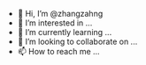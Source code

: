 - 👋 Hi, I’m @zhangzahng
- 👀 I’m interested in ...
- 🌱 I’m currently learning ...
- 💞️ I’m looking to collaborate on ...
- 📫 How to reach me ...

<!---
zhangzahng/zhangzahng is a ✨ special ✨ repository because its `README.md` (this file) appears on your GitHub profile.
You can click the Preview link to take a look at your changes.
--->

